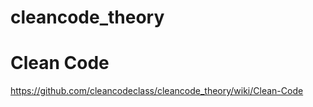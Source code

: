 # cleancode_theory

# Clean Code
https://github.com/cleancodeclass/cleancode_theory/wiki/Clean-Code
